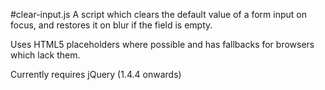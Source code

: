 #clear-input.js
A script which clears the default value of a form input on focus, and restores it on blur if the field is empty.

Uses HTML5 placeholders where possible and has fallbacks for browsers which lack them.

Currently requires jQuery (1.4.4 onwards)
